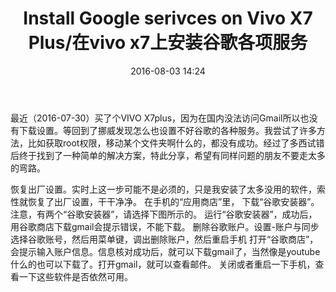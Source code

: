 ﻿---
layout: post
title: "Install Google serivces on Vivo X7 Plus/在vivo x7上安装谷歌各项服务"
date: 2016-08-03 14:24
comments: true
categories: R Shiny
---




最近（2016-07-30）买了个VIVO X7plus，因为在国内没法访问Gmail所以也没有下载设置。等回到了挪威发现怎么也设置不好谷歌的各种服务。我尝试了许多方法，比如获取root权限，移动某个文件夹啊什么的，都没有成功。经过了多西试错后终于找到了一种简单的解决方案，特此分享，希望有同样问题的朋友不要走太多的弯路。

恢复出厂设置。实时上这一步可能不是必须的，只是我安装了太多没用的软件，索性就恢复了出厂设置，干干净净。
在手机的“应用商店”里， 下载“谷歌安装器”。注意，有两个“谷歌安装器”，请选择下图所示的。
运行“谷歌安装器”，成功后，用谷歌商店下载gmail会提示错误，不能下载。
删除谷歌账户。设置-账户与同步 选择谷歌账号，然后用菜单键，调出删除账户，然后重启手机
打开“谷歌商店”，会提示输入账户信息。信息核对成功后，就可以下载gmail了，当然像是youtube什么的也可以下载了。打开gmail，就可以查看邮件。
关闭或者重启一下手机，查看一下这些软件是否依然可用。


